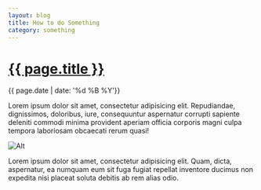 ```yaml
---
layout: blog
title: How to do Something
category: something
---
```


# <a href="{{ page.url }}">{{ page.title }}</a>

<time>{{ page.date | date: '%d %B %Y'}}</time>

Lorem ipsum dolor sit amet, consectetur adipisicing elit. Repudiandae, dignissimos, doloribus, iure, consequuntur aspernatur corrupti sapiente deleniti commodi minima provident aperiam officia corporis magni culpa tempora laboriosam obcaecati rerum quasi!

![Alt](http://placekitten.com/600/250)

Lorem ipsum dolor sit amet, consectetur adipisicing elit. Quam, dicta, aspernatur, ea numquam eum sit fuga fugiat repellat inventore ducimus non expedita nisi placeat soluta debitis ab rem alias odio.